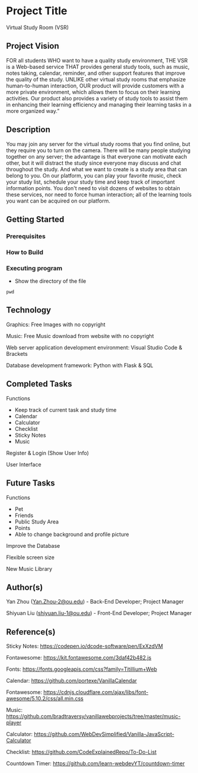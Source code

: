 # Project Title

Virtual Study Room (VSR)

## Project Vision

FOR all students WHO want to have a quality study environment, THE VSR is a Web-based service THAT provides general study tools, such as music, notes taking, calendar, reminder, and other support features that improve the quality of the study. UNLIKE other virtual study rooms that emphasize human-to-human interaction, OUR product will provide customers with a more private environment, which allows them to focus on their learning activities. Our product also provides a variety of study tools to assist them in enhancing their learning efficiency and managing their learning tasks in a more organized way.”

## Description

You may join any server for the virtual study rooms that you find online, but they require you to turn on the camera. There will be many people studying together on any server; the advantage is that everyone can motivate each other, but it will distract the study since everyone may discuss and chat throughout the study. And what we want to create is a study area that can belong to you. On our platform, you can play your favorite music, check your study list, schedule your study time and keep track of important information points. You don't need to visit dozens of websites to obtain these services, nor need to force human interaction; all of the learning tools you want can be acquired on our platform.

## Getting Started

### Prerequisites





### How to Build





### Executing program

* Show the directory of the file
```
pwd
```

## Technology

Graphics: Free Images with no copyright 

Music: Free Music download from website with no copyright 

Web server application development environment: Visual Studio Code & Brackets 

Database development framework: Python with Flask & SQL 

## Completed Tasks 

Functions 
- Keep track of current task and study time 
- Calendar 
- Calculator 
- Checklist 
- Sticky Notes 
- Music 

Register & Login (Show User Info) 

User Interface 

## Future Tasks 

Functions 
- Pet 
- Friends 
- Public Study Area 
- Points 
- Able to change background and profile picture 

Improve the Database 

Flexible screen size 

New Music Library

## Author(s)

Yan Zhou (Yan.Zhou-2@ou.edu) - Back-End Developer; Project Manager

Shiyuan Liu (shiyuan.liu-1@ou.edu) - Front-End Developer; Project Manager

## Reference(s)

Sticky Notes: https://codepen.io/dcode-software/pen/ExXzdVM

Fontawesome: https://kit.fontawesome.com/3daf42b482.js

Fonts: https://fonts.googleapis.com/css?family=Titillium+Web

Calendar: https://github.com/portexe/VanillaCalendar

Fontawesome: https://cdnjs.cloudflare.com/ajax/libs/font-awesome/5.10.2/css/all.min.css

Music: https://github.com/bradtraversy/vanillawebprojects/tree/master/music-player

Calculator: https://github.com/WebDevSimplified/Vanilla-JavaScript-Calculator

Checklist: https://github.com/CodeExplainedRepo/To-Do-List

Countdown Timer: https://github.com/learn-webdevYT/countdown-timer
